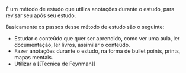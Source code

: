 É um método de estudo que utiliza anotações durante o estudo, para revisar seu após seu estudo.

Basicamente os passos desse método de estudo são o seguinte:
- Estudar o conteúdo que quer ser aprendido, como ver uma aula, ler documentação, ler livros, assimilar o conteúdo.
-  Fazer anotações durante o estudo, na forma de bullet points, prints, mapas mentais.
- Utilizar a [[Técnica de Feynman]]
